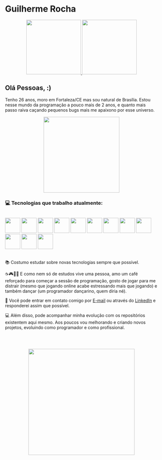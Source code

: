 <h1 align="left">Guilherme Rocha</h1>

<p align="center">
    <a href="https://github.com/devguirocha">
    <img height="180em" src="https://github-readme-stats-eight-theta.vercel.app/api?username=devguirocha&show_icons=true&theme=dark&include_all_commits=true&count_private=true"/>
    <img height="180em" src="https://github-readme-stats-eight-theta.vercel.app/api/top-langs/?username=devguirocha&theme=dark&layout=compact&langs_count=8"/>
    </a>
</p>


## Olá Pessoas, :)

Tenho 26 anos, moro em Fortaleza/CE mas sou natural de Brasília. Estou nesse mundo da programação a pouco mais de 2 anos, e quanto mais passo raiva caçando pequenos bugs mais me apaixono por esse universo.

<p align="center">
    <img align="center" width="250" src="https://i.ibb.co/rmFP1D2/Whats-App-Image-2022-09-19-at-10-01-38.jpg">
</p>


### 💻 Tecnologias que trabalho atualmente:
<div style="display: inline_block"></br>
<img width="50px" src="https://cdn.jsdelivr.net/gh/devicons/devicon/icons/html5/html5-original-wordmark.svg" tittle="HTML5"/>
<img width="50px" src="https://cdn.jsdelivr.net/gh/devicons/devicon/icons/css3/css3-original-wordmark.svg" tittle="CSS3"/>
<img width="50px" src="https://cdn.jsdelivr.net/gh/devicons/devicon/icons/javascript/javascript-original.svg" tittle=JavaScript/>
<img width="50px" src="https://cdn.jsdelivr.net/gh/devicons/devicon/icons/ruby/ruby-original.svg" tittle="Ruby"/>
<img width="50px" src="https://cdn.jsdelivr.net/gh/devicons/devicon/icons/python/python-original.svg" tittle="Python"/>
<img width="50px" src="https://cdn.jsdelivr.net/gh/devicons/devicon/icons/git/git-plain.svg" tittle="Git"/>
<img width="50px" src="https://cdn.jsdelivr.net/gh/devicons/devicon/icons/nodejs/nodejs-original-wordmark.svg" tittle=NodeJS/>
<img width="50px" src="https://cdn.jsdelivr.net/gh/devicons/devicon/icons/react/react-original.svg" tittle="ReactJS"/>
<img width="50px" src="https://cdn.jsdelivr.net/gh/devicons/devicon/icons/rails/rails-original-wordmark.svg" tittle="Rails"/>
<img width="50px" src="https://cdn.jsdelivr.net/gh/devicons/devicon/icons/postgresql/postgresql-plain-wordmark.svg" tittle="PostgreSQL"/>
<img width="50px" src="https://cdn.jsdelivr.net/gh/devicons/devicon/icons/mysql/mysql-original-wordmark.svg" tittle="MySQL"/>
<img width="50px" src="https://cdn.jsdelivr.net/gh/devicons/devicon/icons/mongodb/mongodb-original-wordmark.svg" tittle="MongoDB"/>
</div>          
      
</br>

📚 Costumo estudar sobre novas tecnologias sempre que possível.

☕🎮🕺🏻 E como nem só de estudos vive uma pessoa, amo um café reforçado para começar a sessão de programação, gosto de jogar para me distrair (mesmo que jogando online acabe estressando mais que jogando) e também dançar (um programador dançarino, quem diria né).

📩 Você pode entrar em contato comigo por [E-mail](mailto:jguilherme.1997@gmail.com) ou através do [LinkedIn](https://www.linkedin.com/in/guilherme-rocha-828701b6) e responderei assim que possível.

💻 Além disso, pode acompanhar minha evolução com os repositórios existentem aqui mesmo. Aos poucos vou melhorando e criando novos projetos, evoluindo como programador e como profissional.

</br></br>


<p align="center">
  <img src="https://c.tenor.com/sulJImszpbUAAAAC/made-by-raphael-browning.gif" width="350">
</p>
